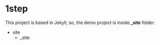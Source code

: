 # 1step
This project is based in Jekyll, so, the demo project is inside **_site** folder.

* site
  * _site